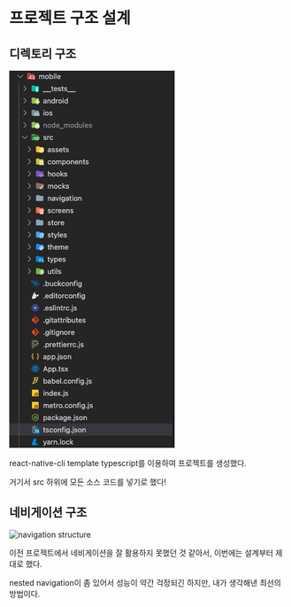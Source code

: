 # 프로젝트 구조 설계

## 디렉토리 구조

![](../.gitbook/assets/image.png)

react-native-cli template typescript를 이용하여 프로젝트를 생성했다.

거기서 src 하위에 모든 소스 코드를 넣기로 했다!



## 네비게이션 구조

![navigation structure](../.gitbook/assets/CrewSpace\_Navigation.png)

이전 프로젝트에서 네비게이션을 잘 활용하지 못했던 것 같아서, 이번에는 설계부터 제대로 했다.

nested navigation이 좀 있어서 성능이 약간 걱정되긴 하지만, 내가 생각해낸 최선의 방법이다.
